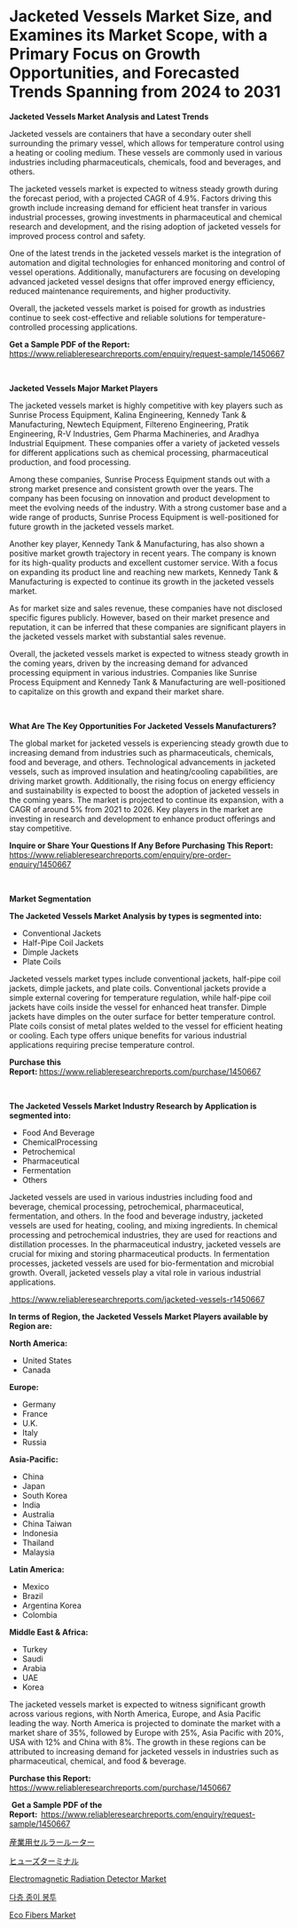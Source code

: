 <p><h1>Jacketed Vessels Market Size, and Examines its Market Scope, with a Primary Focus on Growth Opportunities, and Forecasted Trends Spanning from 2024 to 2031</h1></p><p><strong>Jacketed Vessels Market Analysis and Latest Trends</strong></p>
<p><p>Jacketed vessels are containers that have a secondary outer shell surrounding the primary vessel, which allows for temperature control using a heating or cooling medium. These vessels are commonly used in various industries including pharmaceuticals, chemicals, food and beverages, and others.</p><p>The jacketed vessels market is expected to witness steady growth during the forecast period, with a projected CAGR of 4.9%. Factors driving this growth include increasing demand for efficient heat transfer in various industrial processes, growing investments in pharmaceutical and chemical research and development, and the rising adoption of jacketed vessels for improved process control and safety.</p><p>One of the latest trends in the jacketed vessels market is the integration of automation and digital technologies for enhanced monitoring and control of vessel operations. Additionally, manufacturers are focusing on developing advanced jacketed vessel designs that offer improved energy efficiency, reduced maintenance requirements, and higher productivity.</p><p>Overall, the jacketed vessels market is poised for growth as industries continue to seek cost-effective and reliable solutions for temperature-controlled processing applications.</p></p>
<p><strong>Get a Sample PDF of the Report:&nbsp;</strong> <a href="https://www.reliableresearchreports.com/enquiry/request-sample/1450667">https://www.reliableresearchreports.com/enquiry/request-sample/1450667</a></p>
<p>&nbsp;</p>
<p><strong>Jacketed Vessels Major Market Players</strong></p>
<p><p>The jacketed vessels market is highly competitive with key players such as Sunrise Process Equipment, Kalina Engineering, Kennedy Tank & Manufacturing, Newtech Equipment, Filtereno Engineering, Pratik Engineering, R-V Industries, Gem Pharma Machineries, and Aradhya Industrial Equipment. These companies offer a variety of jacketed vessels for different applications such as chemical processing, pharmaceutical production, and food processing.</p><p>Among these companies, Sunrise Process Equipment stands out with a strong market presence and consistent growth over the years. The company has been focusing on innovation and product development to meet the evolving needs of the industry. With a strong customer base and a wide range of products, Sunrise Process Equipment is well-positioned for future growth in the jacketed vessels market.</p><p>Another key player, Kennedy Tank & Manufacturing, has also shown a positive market growth trajectory in recent years. The company is known for its high-quality products and excellent customer service. With a focus on expanding its product line and reaching new markets, Kennedy Tank & Manufacturing is expected to continue its growth in the jacketed vessels market.</p><p>As for market size and sales revenue, these companies have not disclosed specific figures publicly. However, based on their market presence and reputation, it can be inferred that these companies are significant players in the jacketed vessels market with substantial sales revenue.</p><p>Overall, the jacketed vessels market is expected to witness steady growth in the coming years, driven by the increasing demand for advanced processing equipment in various industries. Companies like Sunrise Process Equipment and Kennedy Tank & Manufacturing are well-positioned to capitalize on this growth and expand their market share.</p></p>
<p>&nbsp;</p>
<p><strong>What Are The Key Opportunities For Jacketed Vessels Manufacturers?</strong></p>
<p><p>The global market for jacketed vessels is experiencing steady growth due to increasing demand from industries such as pharmaceuticals, chemicals, food and beverage, and others. Technological advancements in jacketed vessels, such as improved insulation and heating/cooling capabilities, are driving market growth. Additionally, the rising focus on energy efficiency and sustainability is expected to boost the adoption of jacketed vessels in the coming years. The market is projected to continue its expansion, with a CAGR of around 5% from 2021 to 2026. Key players in the market are investing in research and development to enhance product offerings and stay competitive.</p></p>
<p><strong>Inquire or Share Your Questions If Any Before Purchasing This Report:</strong> <a href="https://www.reliableresearchreports.com/enquiry/pre-order-enquiry/1450667">https://www.reliableresearchreports.com/enquiry/pre-order-enquiry/1450667</a></p>
<p>&nbsp;</p>
<p><strong>Market Segmentation</strong></p>
<p><strong>The Jacketed Vessels Market Analysis by types is segmented into:</strong></p>
<p><ul><li>Conventional Jackets</li><li>Half-Pipe Coil Jackets</li><li>Dimple Jackets</li><li>Plate Coils</li></ul></p>
<p><p>Jacketed vessels market types include conventional jackets, half-pipe coil jackets, dimple jackets, and plate coils. Conventional jackets provide a simple external covering for temperature regulation, while half-pipe coil jackets have coils inside the vessel for enhanced heat transfer. Dimple jackets have dimples on the outer surface for better temperature control. Plate coils consist of metal plates welded to the vessel for efficient heating or cooling. Each type offers unique benefits for various industrial applications requiring precise temperature control.</p></p>
<p><strong>Purchase this Report:&nbsp;</strong><a href="https://www.reliableresearchreports.com/purchase/1450667">https://www.reliableresearchreports.com/purchase/1450667</a></p>
<p>&nbsp;</p>
<p><strong>The Jacketed Vessels Market Industry Research by Application is segmented into:</strong></p>
<p><ul><li>Food And Beverage</li><li>ChemicalProcessing</li><li>Petrochemical</li><li>Pharmaceutical</li><li>Fermentation</li><li>Others</li></ul></p>
<p><p>Jacketed vessels are used in various industries including food and beverage, chemical processing, petrochemical, pharmaceutical, fermentation, and others. In the food and beverage industry, jacketed vessels are used for heating, cooling, and mixing ingredients. In chemical processing and petrochemical industries, they are used for reactions and distillation processes. In the pharmaceutical industry, jacketed vessels are crucial for mixing and storing pharmaceutical products. In fermentation processes, jacketed vessels are used for bio-fermentation and microbial growth. Overall, jacketed vessels play a vital role in various industrial applications.</p></p>
<p><a href="https://www.reliableresearchreports.com/jacketed-vessels-r1450667">&nbsp;https://www.reliableresearchreports.com/jacketed-vessels-r1450667</a></p>
<p><strong>In terms of Region, the Jacketed Vessels Market Players available by Region are:</strong></p>
<p>
    <p> <strong> North America: </strong>
        <ul>
            <li>United States</li>
            <li>Canada</li>
        </ul>
        </p> 
    <p> <strong> Europe: </strong>
        <ul>
            <li>Germany</li>
            <li>France</li>
            <li>U.K.</li>
            <li>Italy</li>
            <li>Russia</li>
        </ul>
        </p> 
    <p> <strong> Asia-Pacific: </strong>
        <ul>
            <li>China</li>
            <li>Japan</li>
            <li>South Korea</li>
            <li>India</li>
            <li>Australia</li>
            <li>China Taiwan</li>
            <li>Indonesia</li>
            <li>Thailand</li>
            <li>Malaysia</li>
        </ul>
        </p> 
    <p> <strong> Latin America: </strong>
        <ul>
            <li>Mexico</li>
            <li>Brazil</li>
            <li>Argentina Korea</li>
            <li>Colombia</li>
        </ul>
        </p> 
    <p> <strong> Middle East & Africa: </strong>
        <ul>
            <li>Turkey</li>
            <li>Saudi</li>
            <li>Arabia</li>
            <li>UAE</li>
            <li>Korea</li>
        </ul>
    </p>
    </p>
<p><p>The jacketed vessels market is expected to witness significant growth across various regions, with North America, Europe, and Asia Pacific leading the way. North America is projected to dominate the market with a market share of 35%, followed by Europe with 25%, Asia Pacific with 20%, USA with 12% and China with 8%. The growth in these regions can be attributed to increasing demand for jacketed vessels in industries such as pharmaceutical, chemical, and food & beverage.</p></p>
<p><strong>Purchase this Report: </strong><a href="https://www.reliableresearchreports.com/purchase/1450667">https://www.reliableresearchreports.com/purchase/1450667</a></p>
<p>&nbsp;<strong>Get a Sample PDF of the Report:&nbsp;&nbsp;</strong><a href="https://www.reliableresearchreports.com/enquiry/request-sample/1450667">https://www.reliableresearchreports.com/enquiry/request-sample/1450667</a></p>
<p><strong></strong></p>
<p><p><a href="https://medium.com/@harmonybogan1944/%E5%B7%A5%E6%A5%AD%E7%94%A8%E3%82%BB%E3%83%AB%E3%83%A9%E3%83%BC%E3%83%AB%E3%83%BC%E3%82%BF%E3%83%BC%E5%B8%82%E5%A0%B4%E3%83%AC%E3%83%9D%E3%83%BC%E3%83%88%E3%81%AF-%E3%81%93%E3%81%AE%E5%B8%82%E5%A0%B4%E3%81%AE%E6%9C%80%E6%96%B0%E3%81%AE%E3%83%88%E3%83%AC%E3%83%B3%E3%83%89%E3%81%A8%E6%88%90%E9%95%B7%E6%A9%9F%E4%BC%9A%E3%82%92%E6%98%8E%E3%82%89%E3%81%8B%E3%81%AB%E3%81%97%E3%81%BE%E3%81%99-c38089fba62d">産業用セルラールーター</a></p><p><a href="https://medium.com/@bl2501989/%E3%83%92%E3%83%A5%E3%83%BC%E3%82%BA%E7%AB%AF%E5%AD%90%E5%B8%82%E5%A0%B4-2031%E5%B9%B4%E3%81%BE%E3%81%A7%E3%81%AE%E5%8B%95%E5%90%91-%E4%BA%88%E6%B8%AC-%E7%AB%B6%E4%BA%89%E5%88%86%E6%9E%90-b2f2124e27ea">ヒューズターミナル</a></p><p><a href="https://github.com/Sarissaschmalingtr6fz2739/Market-Research-Report-List-2/blob/main/electromagnetic-radiation-detector-market.md">Electromagnetic Radiation Detector Market</a></p><p><a href="https://github.com/CliftonFisher9067/Market-Research-Report-List-1/blob/main/284522032697.md">다층 종이 봉투</a></p><p><a href="https://issuu.com/reportprime-2/docs/eco-fibers-market-size-2030.pptx">Eco Fibers Market</a></p></p>